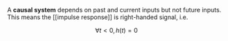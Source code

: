 A **causal system** depends on past and current inputs but not future inputs. This means the [[impulse response]] is right-handed signal, i.e. 

$$
\forall t < 0, h(t) = 0
$$